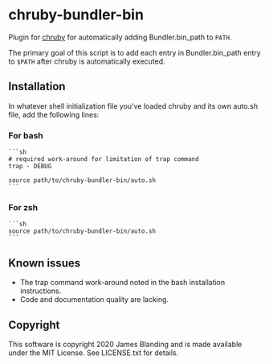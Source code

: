 # chruby-bundler-bin

Plugin for [chruby](https://github.com/postmodern/chruby) for automatically
adding Bundler.bin_path to `PATH`.

The primary goal of this script is to add each entry in Bundler.bin_path entry
to `$PATH` after chruby is automatically executed.

## Installation

In whatever shell initialization file you've loaded chruby and its own auto.sh
file, add the following lines:

### For bash

    ```sh
    # required work-around for limitation of trap command
    trap - DEBUG

    source path/to/chruby-bundler-bin/auto.sh
    ```

### For zsh

    ```sh
    source path/to/chruby-bundler-bin/auto.sh
    ```

## Known issues

* The trap command work-around noted in the bash installation instructions.
* Code and documentation quality are lacking.

## Copyright

This software is copyright 2020 James Blanding and is made available
under the MIT License.  See LICENSE.txt for details.
